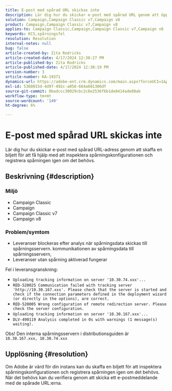 ```yaml
---
title: E-post med spårad URL skickas inte
description: Lär dig hur du skickar e-post med spårad URL genom att öppna en biljett för support för att inspektera spårningskonfigurationen
solution: Campaign,Campaign Classic v7,Campaign v8
product: Campaign,Campaign Classic v7,Campaign v8
applies-to: Campaign Classic,Campaign,Campaign Classic v7,Campaign v8
keywords: KCS,spårningsfel
resolution: Resolution
internal-notes: null
bug: false
article-created-by: Zita Rodricks
article-created-date: 4/17/2024 12:30:27 PM
article-published-by: Zita Rodricks
article-published-date: 4/17/2024 12:38:19 PM
version-number: 3
article-number: KA-19371
dynamics-url: https://adobe-ent.crm.dynamics.com/main.aspx?forceUCI=1&pagetype=entityrecord&etn=knowledgearticle&id=13731840-b6fc-ee11-a1ff-6045bd0065b6
exl-id: 5368015d-4d97-492c-a056-664a601306df
source-git-commit: 0badccc30029cbc2c6e2536f6b1de8414ade88ab
workflow-type: tm+mt
source-wordcount: '149'
ht-degree: 6%

---
```


# E-post med spårad URL skickas inte


Lär dig hur du skickar e-post med spårad URL-adress genom att skaffa en biljett för att få hjälp med att inspektera spårningskonfigurationen och registrera spårningen igen om det behövs.

## Beskrivning {#description}


### <b>Miljö</b>

- Campaign Classic
- Campaign
- Campaign Classic v7
- Campaign v8




### <b>Problem/symtom</b>

- Leveranser blockeras efter analys när spårningsdata skickas till spårningsservern. kommunikationen av spårningsdata till spårningsservern,
- Leveranser utan spårning aktiverad fungerar


Fel i leveransgranskning:

- `Uploading tracking information on server '10.30.74.xxx'...`
- `RED-520025 Communication failed with tracking server 'http://10.30.167.xxx'. Please check that the server is started and check if the connection parameters defined in the deployment wizard (or directly in the options), are correct.`
- `RED-520005 Wrong configuration of remote redirection server. Please check the server configuration.`
- `Uploading tracking information on server '10.30.167.xxx'...`
- `DLV-490119 Analysis completed in 0s with warnings (1 message(s) waiting).`




Obs! Den interna spårningsservern i distributionsguiden är `10.30.167.xxx, 10.30.74.xxx`


## Upplösning {#resolution}


Om Adobe är värd för din instans kan du skaffa en biljett för att inspektera spårningskonfigurationen och registrera spårningen igen om det behövs. När det behövs kan du verifiera genom att skicka ett e-postmeddelande med de spårade URL:erna.
